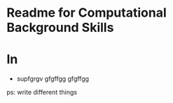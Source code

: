 # Readme for Computational Background Skills
# In
* supfgrgv
gfgffgg
gfgffgg



ps:
write different things
